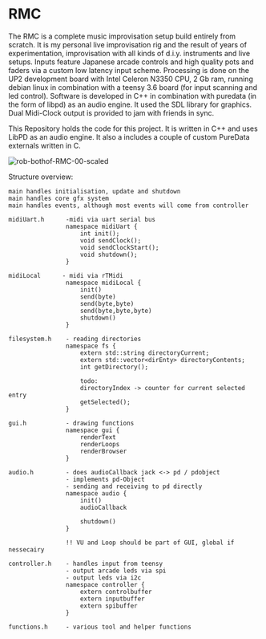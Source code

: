 # RMC

The RMC is a complete music improvisation setup build entirely from scratch. It is my personal live improvisation rig and the result of years of experimentation, improvisation with all kinds of d.i.y. instruments and live setups. Inputs feature Japanese arcade controls and high quality pots and faders via a custom low latency input scheme. Processing is done on the UP2 development board with Intel Celeron N3350 CPU, 2 Gb ram, running debian linux in combination with a teensy 3.6 board (for input scanning and led control). Software is developed in C++ in combination with puredata (in the form of libpd) as an audio engine. It used the SDL library for graphics. Dual Midi-Clock output is provided to jam with friends in sync.

This Repository holds the code for this project. It is written in C++ and uses LibPD as an audio engine. It also a includes a couple of custom PureData externals written in C.


![rob-bothof-RMC-00-scaled](https://user-images.githubusercontent.com/10440099/205630137-19375b77-c200-49c6-a073-ec51e47442cf.jpg)


Structure overview:

    main handles initialisation, update and shutdown
    main handles core gfx system
    main handles events, although most events will come from controller

    midiUart.h      -midi via uart serial bus
                    namespace midiUart {
                        int init();
                        void sendClock();
                        void sendClockStart();
                        void shutdown();
                    }
                    
    midiLocal      - midi via rTMidi
                    namespace midiLocal {
                        init()
                        send(byte)
                        send(byte,byte)
                        send(byte,byte,byte)
                        shutdown()
                    }

    filesystem.h    - reading directories
                    namespace fs {
                        extern std::string directoryCurrent;
                        extern std::vector<dirEnty> directoryContents;
                        int getDirectory();
                    
                        todo: 
                        directoryIndex -> counter for current selected entry
                        getSelected();
                    }

    gui.h           - drawing functions
                    namespace gui {
                        renderText
                        renderLoops
                        renderBrowser
                    }

    audio.h         - does audioCallback jack <-> pd / pdobject
                    - implements pd-Object
                    - sending and receiving to pd directly
                    namespace audio {
                        init()
                        audioCallback
                    
                        shutdown()
                    }

                    !! VU and Loop should be part of GUI, global if nessecairy
                
    controller.h    - handles input from teensy
                    - output arcade leds via spi
                    - output leds via i2c
                    namespace controller {
                        extern controlbuffer
                        extern inputbuffer
                        extern spibuffer
                    }

    functions.h     - various tool and helper functions
